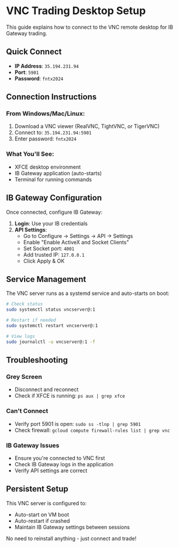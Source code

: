 # VNC Trading Desktop Setup

This guide explains how to connect to the VNC remote desktop for IB Gateway trading.

## Quick Connect

- **IP Address**: `35.194.231.94`
- **Port**: `5901`
- **Password**: `fntx2024`

## Connection Instructions

### From Windows/Mac/Linux:
1. Download a VNC viewer (RealVNC, TightVNC, or TigerVNC)
2. Connect to: `35.194.231.94:5901`
3. Enter password: `fntx2024`

### What You'll See:
- XFCE desktop environment
- IB Gateway application (auto-starts)
- Terminal for running commands

## IB Gateway Configuration

Once connected, configure IB Gateway:

1. **Login**: Use your IB credentials
2. **API Settings**:
   - Go to Configure → Settings → API → Settings
   - Enable "Enable ActiveX and Socket Clients"
   - Set Socket port: `4001`
   - Add trusted IP: `127.0.0.1`
   - Click Apply & OK

## Service Management

The VNC server runs as a systemd service and auto-starts on boot:

```bash
# Check status
sudo systemctl status vncserver@:1

# Restart if needed
sudo systemctl restart vncserver@:1

# View logs
sudo journalctl -u vncserver@:1 -f
```

## Troubleshooting

### Grey Screen
- Disconnect and reconnect
- Check if XFCE is running: `ps aux | grep xfce`

### Can't Connect
- Verify port 5901 is open: `sudo ss -tlnp | grep 5901`
- Check firewall: `gcloud compute firewall-rules list | grep vnc`

### IB Gateway Issues
- Ensure you're connected to VNC first
- Check IB Gateway logs in the application
- Verify API settings are correct

## Persistent Setup

This VNC server is configured to:
- Auto-start on VM boot
- Auto-restart if crashed
- Maintain IB Gateway settings between sessions

No need to reinstall anything - just connect and trade!